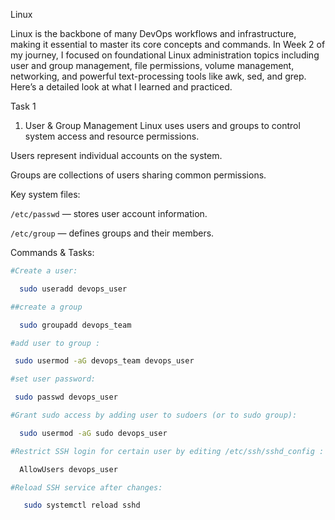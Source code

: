 Linux 

Linux is the backbone of many DevOps workflows and infrastructure, making it essential to master its core concepts and commands. In Week 2 of my journey, I focused on foundational Linux administration topics including user and group management, file permissions, volume management, networking, and powerful text-processing tools like awk, sed, and grep. Here’s a detailed look at what I learned and practiced.

Task 1

1. User & Group Management
Linux uses users and groups to control system access and resource permissions.

Users represent individual accounts on the system.

Groups are collections of users sharing common permissions.

Key system files:

`/etc/passwd` — stores user account information.

`/etc/group` — defines groups and their members.

Commands & Tasks:
```bash
#Create a user:

  sudo useradd devops_user 

##create a group 

  sudo groupadd devops_team

#add user to group :

 sudo usermod -aG devops_team devops_user 

#set user password:

 sudo passwd devops_user

#Grant sudo access by adding user to sudoers (or to sudo group):

  sudo usermod -aG sudo devops_user

#Restrict SSH login for certain user by editing /etc/ssh/sshd_config : add lines like :

  AllowUsers devops_user

#Reload SSH service after changes:

   sudo systemctl reload sshd





